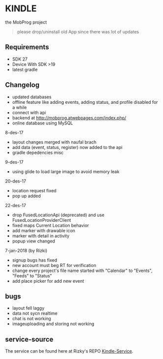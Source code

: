 # KINDLE
the MobProg project
> please drop/uninstall old App since there was lot of updates

## Requirements
* SDK 27
* Device With SDK \>19
* latest gradle

## Changelog
* updated databases
* offline feature like adding events, adding status, and profile disabled for a while
* connect with api
* backend at http://mobprog.atwebpages.com/index.php/
* online database using MySQL

8-des-17
* layout changes merged with naufal brach
* add data (event, status, register) now added to the api
* gradle depedencies misc

9-des-17
* using glide to load large image to avoid memory leak

20-des-17
* location request fixed
* pop up added

22-des-17
* drop FusedLocationApi (deprecated) and use FusedLocationProviderClient
* fixed maps Current Location behavior
* add marker with drawable icon
* marker with detail in activity
* popup view changed

7-jan-2018 (by Rizki)
* signup bugs has fixed
* new account must beg RT for verification
* change every project's file name started with "Calendar" to "Events", "Feeds" to "Status"
* add place picker for add new event

## bugs
- layout fell laggy
- data not sycn realtime
- chat is not working
- imageuploading and storing not working

## service-source
The service can be found here at Rizky's REPO [Kindle-Service](https://github.com/nugraharzk/Kindle-service).
